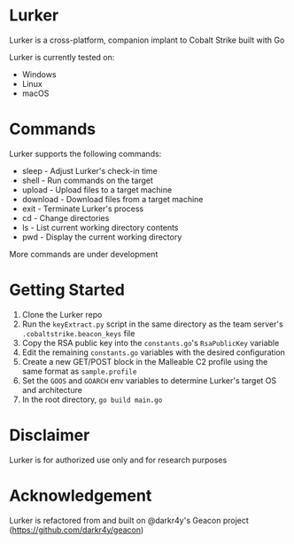 # Lurker
Lurker is a cross-platform, companion implant to Cobalt Strike built with Go

Lurker is currently tested on:
* Windows
* Linux
* macOS

# Commands
Lurker supports the following commands:
* sleep - Adjust Lurker's check-in time
* shell - Run commands on the target
* upload - Upload files to a target machine
* download - Download files from a target machine
* exit - Terminate Lurker's process
* cd - Change directories
* ls - List current working directory contents
* pwd - Display the current working directory

More commands are under development

# Getting Started
1. Clone the Lurker repo
2. Run the `keyExtract.py` script in the same directory as the team server's `.cobaltstrike.beacon_keys` file
3. Copy the RSA public key into the `constants.go`'s `RsaPublicKey` variable
4. Edit the remaining `constants.go` variables with the desired configuration
5. Create a new GET/POST block in the Malleable C2 profile using the same format as `sample.profile`
6. Set the `GOOS` and `GOARCH` env variables to determine Lurker's target OS and architecture
7. In the root directory, `go build main.go`

# Disclaimer
Lurker is for authorized use only and for research purposes

# Acknowledgement
Lurker is refactored from and built on @darkr4y's Geacon project (https://github.com/darkr4y/geacon)